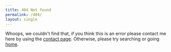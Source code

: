 ```yaml
---
title: 404 Not found
permalink: /404/
layout: single
---
```

Whoops, we couldn't find that, if you think this is an error please contact me here by using the [contact page](/contact/). Otherwise, please try searching or going [home](/).
